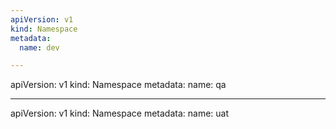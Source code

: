 ```yaml
---
apiVersion: v1
kind: Namespace
metadata:
  name: dev

---
```

apiVersion: v1
kind: Namespace
metadata:
  name: qa

---
apiVersion: v1
kind: Namespace
metadata:
  name: uat

